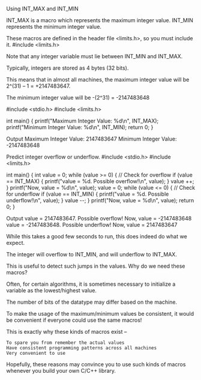Using INT_MAX and INT_MIN

INT_MAX is a macro which represents the maximum integer value. INT_MIN represents the minimum integer value.

These macros are defined in the header file <limits.h>, so you must include it.
#include <limits.h>

Note that any integer variable must lie between INT_MIN and INT_MAX.

Typically, integers are stored as 4 bytes (32 bits).

This means that in almost all machines, the maximum integer value will be 2^(31) – 1 = +2147483647.

The minimum integer value will be -(2^31) = -2147483648

#include <stdio.h>
#include <limits.h>

int main() {
    printf("Maximum Integer Value: %d\n", INT_MAX);
    printf("Minimum Integer Value: %d\n", INT_MIN);
    return 0;
}

Output
Maximum Integer Value: 2147483647
Minimum Integer Value: -2147483648



Predict integer overflow or underflow.
#include <stdio.h>
#include <limits.h>

int main() {
    int value = 0;
    while (value >= 0) {
        // Check for overflow
        if (value == INT_MAX) {
            printf("value = %d. Possible overflow!\n", value);
        }
        value ++;
    }
    printf("Now, value = %d\n", value);
    value = 0;
    while (value <= 0) {
        // Check for underflow
        if (value == INT_MIN) {
            printf("value = %d. Possible underflow!\n", value);
        }
        value --;
    }
    printf("Now, value = %d\n", value);
    return 0;
}

Output
value = 2147483647. Possible overflow!
Now, value = -2147483648
value = -2147483648. Possible underflow!
Now, value = 2147483647

While this takes a good few seconds to run, this does indeed do what we expect.

The integer will overflow to INT_MIN, and will underflow to INT_MAX.

This is useful to detect such jumps in the values.
Why do we need these macros?

Often, for certain algorithms, it is sometimes necessary to initialize a variable as the lowest/highest value.

The number of bits of the datatype may differ based on the machine.

To make the usage of the maximum/minimum values be consistent, it would be convenient if everyone could use the same macros!

This is exactly why these kinds of macros exist –

    To spare you from remember the actual values
    Have consistent programming patterns across all machines
    Very convenient to use

Hopefully, these reasons may convince you to use such kinds of macros whenever you build your own C/C++ library.
